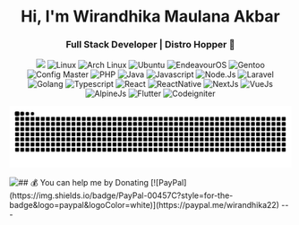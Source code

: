 <h1 align="center">Hi, I'm Wirandhika Maulana Akbar</h1>
<h3 align="center">Full Stack Developer | Distro Hopper 🐧</h3>



<div align="center">
  <img src="https://user-images.githubusercontent.com/22107794/139580686-887df369-edb8-4bc8-b607-4fbf6d7e4866.gif">

  <img src="https://img.shields.io/badge/Linux-FCC624?style=for-the-badge&logo=linux&logoColor=black" alt="Linux" />
  <img src="https://img.shields.io/badge/Arch_Linux-1793D1?style=for-the-badge&logo=arch-linux&logoColor=white" alt="Arch Linux" />
  <img src="https://img.shields.io/badge/Ubuntu-E95420?style=for-the-badge&logo=ubuntu&logoColor=white" alt="Ubuntu" />
  <img src="https://img.shields.io/badge/EndeavourOS-7C4DFF?style=for-the-badge&logo=arch-linux&logoColor=white" alt="EndeavourOS" />
  <img src="https://img.shields.io/badge/Gentoo-54487A?style=for-the-badge&logo=gentoo&logoColor=white" alt="Gentoo" />
  <img src="https://img.shields.io/badge/Config_Master-FFD700?style=for-the-badge&logo=neovim&logoColor=black" alt="Config Master" />
<img src="https://img.shields.io/badge/php-%23777BB4.svg?style=for-the-badge&logo=php&logoColor=black" alt="PHP" />
<img src="https://img.shields.io/badge/java-%23ED8B00.svg?style=for-the-badge&logo=openjdk&logoColor=black" alt="Java" />
<img src="https://img.shields.io/badge/javascript-%23323330.svg?style=for-the-badge&logo=javascript&logoColor=%23F7DF1E" alt="Javascript" />
<img src="https://img.shields.io/badge/node.js-6DA55F?style=for-the-badge&logo=node.js&logoColor=black" alt="Node.Js" />
<img src="https://img.shields.io/badge/laravel-%23FF2D20.svg?style=for-the-badge&logo=laravel&logoColor=black" alt="Laravel" />
<img src="https://img.shields.io/badge/go-%2300ADD8.svg?style=for-the-badge&logo=go&logoColor=black" alt="Golang" />
<img src="https://img.shields.io/badge/typescript-%23007ACC.svg?style=for-the-badge&logo=typescript&logoColor=black" alt="Typescript" />
<img src="https://img.shields.io/badge/react-%2320232a.svg?style=for-the-badge&logo=react&logoColor=%2361DAFB" alt="React" />
<img src="https://img.shields.io/badge/react_native-%2320232a.svg?style=for-the-badge&logo=react&logoColor=%2361DAFB" alt="ReactNative" />
<img src="https://img.shields.io/badge/Next-black?style=for-the-badge&logo=next.js&logoColor=white" alt="NextJs" />
<img src="https://img.shields.io/badge/vue.js-%2335495e.svg?style=for-the-badge&logo=vuedotjs&logoColor=%234FC08D" alt="VueJs" />
<img src="https://img.shields.io/badge/alpinejs-white.svg?style=for-the-badge&logo=alpinedotjs&logoColor=%238BC0D0" alt="AlpineJs" />
<img src="https://img.shields.io/badge/Flutter-%2302569B.svg?style=for-the-badge&logo=Flutter&logoColor=black" alt="Flutter" />
<img src="https://img.shields.io/badge/CodeIgniter-%23EF4223.svg?style=for-the-badge&logo=codeIgniter&logoColor=black" alt="Codeigniter" />







![snake gif](https://github.com/wirandhika-maulana/wirandhika-maulana/blob/output/github-contribution-grid-snake-dark.svg)
</div>

<p>
 <img align="left" src="https://github-readme-stats-git-masterrstaa-rickstaa.vercel.app/api/top-langs/?username=wirandhika-maulana&layout=compact&theme=dracula" />
</p>
## 💰 You can help me by Donating
  [![PayPal](https://img.shields.io/badge/PayPal-00457C?style=for-the-badge&logo=paypal&logoColor=white)](https://paypal.me/wirandhika22)
--- 
  


  
<!-- Proudly created with GPRM ( https://gprm.itsvg.in ) -->
